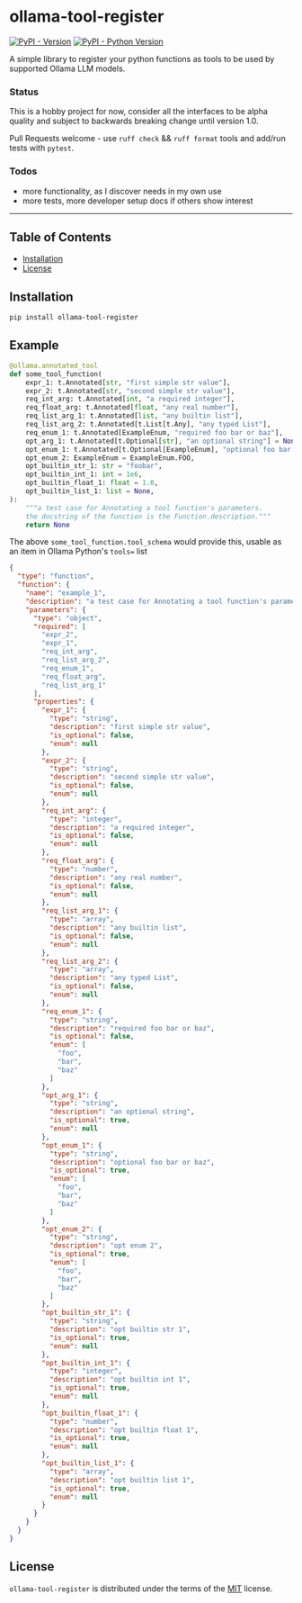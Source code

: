 # ollama-tool-register

[![PyPI - Version](https://img.shields.io/pypi/v/ollama-tool-register.svg)](https://pypi.org/project/ollama-tool-register)
[![PyPI - Python Version](https://img.shields.io/pypi/pyversions/ollama-tool-register.svg)](https://pypi.org/project/ollama-tool-register)

A simple library to register your python functions as tools to be used by supported Ollama LLM models.

### Status

This is a hobby project for now, consider all the interfaces to be alpha quality and subject to backwards breaking change until version 1.0.

Pull Requests welcome - use `ruff check` && `ruff format` tools and add/run tests with `pytest`.

### Todos

- more functionality, as I discover needs in my own use
- more tests, more developer setup docs if others show interest

-----

## Table of Contents

- [Installation](#installation)
- [License](#license)

## Installation

```console
pip install ollama-tool-register
```

## Example

```python
@ollama.annotated_tool
def some_tool_function(
    expr_1: t.Annotated[str, "first simple str value"],
    expr_2: t.Annotated[str, "second simple str value"],
    req_int_arg: t.Annotated[int, "a required integer"],
    req_float_arg: t.Annotated[float, "any real number"],
    req_list_arg_1: t.Annotated[list, "any builtin list"],
    req_list_arg_2: t.Annotated[t.List[t.Any], "any typed List"],
    req_enum_1: t.Annotated[ExampleEnum, "required foo bar or baz"],
    opt_arg_1: t.Annotated[t.Optional[str], "an optional string"] = None,
    opt_enum_1: t.Annotated[t.Optional[ExampleEnum], "optional foo bar or baz"] = None,
    opt_enum_2: ExampleEnum = ExampleEnum.FOO,
    opt_builtin_str_1: str = "foobar",
    opt_builtin_int_1: int = 1e6,
    opt_builtin_float_1: float = 1.0,
    opt_builtin_list_1: list = None,
):
    """a test case for Annotating a tool function's parameters.
    the docstring of the function is the Function.description."""
    return None
```

The above `some_tool_function.tool_schema` would provide this, usable as an item in Ollama Python's `tools=` list


```json
{
  "type": "function",
  "function": {
    "name": "example_1",
    "description": "a test case for Annotating a tool function's parameters.\n    the docstring of the function is the Function.description.",
    "parameters": {
      "type": "object",
      "required": [
        "expr_2",
        "expr_1",
        "req_int_arg",
        "req_list_arg_2",
        "req_enum_1",
        "req_float_arg",
        "req_list_arg_1"
      ],
      "properties": {
        "expr_1": {
          "type": "string",
          "description": "first simple str value",
          "is_optional": false,
          "enum": null
        },
        "expr_2": {
          "type": "string",
          "description": "second simple str value",
          "is_optional": false,
          "enum": null
        },
        "req_int_arg": {
          "type": "integer",
          "description": "a required integer",
          "is_optional": false,
          "enum": null
        },
        "req_float_arg": {
          "type": "number",
          "description": "any real number",
          "is_optional": false,
          "enum": null
        },
        "req_list_arg_1": {
          "type": "array",
          "description": "any builtin list",
          "is_optional": false,
          "enum": null
        },
        "req_list_arg_2": {
          "type": "array",
          "description": "any typed List",
          "is_optional": false,
          "enum": null
        },
        "req_enum_1": {
          "type": "string",
          "description": "required foo bar or baz",
          "is_optional": false,
          "enum": [
            "foo",
            "bar",
            "baz"
          ]
        },
        "opt_arg_1": {
          "type": "string",
          "description": "an optional string",
          "is_optional": true,
          "enum": null
        },
        "opt_enum_1": {
          "type": "string",
          "description": "optional foo bar or baz",
          "is_optional": true,
          "enum": [
            "foo",
            "bar",
            "baz"
          ]
        },
        "opt_enum_2": {
          "type": "string",
          "description": "opt enum 2",
          "is_optional": true,
          "enum": [
            "foo",
            "bar",
            "baz"
          ]
        },
        "opt_builtin_str_1": {
          "type": "string",
          "description": "opt builtin str 1",
          "is_optional": true,
          "enum": null
        },
        "opt_builtin_int_1": {
          "type": "integer",
          "description": "opt builtin int 1",
          "is_optional": true,
          "enum": null
        },
        "opt_builtin_float_1": {
          "type": "number",
          "description": "opt builtin float 1",
          "is_optional": true,
          "enum": null
        },
        "opt_builtin_list_1": {
          "type": "array",
          "description": "opt builtin list 1",
          "is_optional": true,
          "enum": null
        }
      }
    }
  }
}
```

## License

`ollama-tool-register` is distributed under the terms of the [MIT](https://spdx.org/licenses/MIT.html) license.
